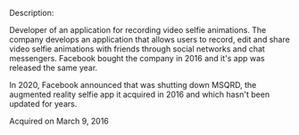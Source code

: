 Description:

Developer of an application for recording video selfie animations. The company develops an application that allows users to record, edit and share video selfie animations with friends through social networks and chat messengers. Facebook bought the company in 2016 and it's app was released the same year.

In 2020, Facebook announced that was shutting down MSQRD, the augmented reality selfie app it acquired in 2016 and which hasn't been updated for years.

Acquired on March 9, 2016